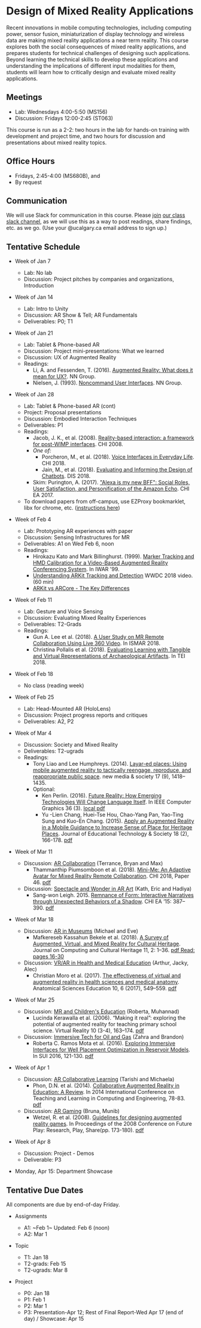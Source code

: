 # Design of Mixed Reality Applications

Recent innovations in mobile computing technologies, including computing power, sensor fusion, miniaturization of display technology and wireless data are making mixed reality applications a near term reality. This course explores both the social consequences of mixed reality applications, and prepares students for technical challenges of designing such applications. Beyond learning the technical skills to develop these applications and understanding the implications of different input modalities for them, students will learn how to critically design and evaluate mixed reality applications.

## Meetings
* Lab: Wednesdays 4:00-5:50 (MS156)
* Discussion: Fridays 12:00-2:45 (ST063)

This course is run as a 2-2: two hours in the lab for hands-on training with development and project time, and two hours for discussion and presentations about mixed reality topics.

## Office Hours
* Fridays, 2:45-4:00 (MS680B), and
* By request

## Communication

We will use Slack for communication in this course. Please [join](https://join.slack.com/t/cpscmixedreal-8e84362/signup) [our class slack channel](http://cpscmixedreal-8e84362.slack.com), as we will use this as a way to post readings, share findings, etc. as we go. (Use your @ucalgary.ca email address to sign up.)

## Tentative Schedule

* Week of Jan 7
    * Lab: No lab
    * Discussion: Project pitches by companies and organizations, Introduction

* Week of Jan 14
	* Lab: Intro to Unity
	* Discussion: AR Show & Tell; AR Fundamentals
	* Deliverables: P0; T1

* Week of Jan 21
	* Lab: Tablet & Phone-based AR
	* Discussion: Project mini-presentations: What we learned
	* Discussion: UX of Augmented Reality
	* Readings:
		* Li, A. and Fessenden, T. (2016). [Augmented Reality: What does it mean for UX?](https://www.nngroup.com/articles/augmented-reality-ux/). NN Group.
		* Nielsen, J. (1993). [Noncommand User Interfaces](https://www.nngroup.com/articles/noncommand/). NN Group. 

* Week of Jan 28
	* Lab: Tablet & Phone-based AR (cont)
	* Project: Proposal presentations
	* Discussion: Embodied Interaction Techniques
	* Deliverables: P1
	* Readings:
		* Jacob, J. K., et al. (2008). [Reality-based interaction: a framework for post-WIMP interfaces](https://dl.acm.org/citation.cfm?id=1357089). CHI 2008.
		* _One of:_
			* Porcheron, M., et al. (2018). [Voice Interfaces in Everyday Life](https://dl.acm.org/citation.cfm?id=3174214). CHI 2018.
			* Jain, M., et al. (2018). [Evaluating and Informing the Design of Chatbots](https://dl.acm.org/citation.cfm?id=3196735). DIS 2018.
		* Skim: Purington, A. (2017). ["Alexa is my new BFF": Social Roles, User Satisfaction, and Personification of the Amazon Echo](https://dl.acm.org/citation.cfm?id=3053246). CHI EA 2017.
	* To download papers from off-campus, use EZProxy bookmarklet, libx for chrome, etc. ([instructions here](https://library.ucalgary.ca/c.php?g=255563&p=1704031))

* Week of Feb 4
	* Lab: Prototyping AR experiences with paper
	* Discussion: Sensing Infrastructures for MR
	* Deliverables: A1 on Wed Feb 6, noon
	* Readings:
		* Hirokazu Kato and Mark Billinghurst. (1999). [Marker Tracking and HMD Calibration for a Video-Based Augmented Reality Conferencing System](https://vs.inf.ethz.ch/edu/SS2005/DS/papers/ar/kato-artoolkit.pdf). In IWAR '99.
		* [Understanding ARKit Tracking and Detection](https://developer.apple.com/videos/play/wwdc2018/610/) WWDC 2018 video. (60 min)
		* [ARKit vs ARCore - The Key Differences](https://www.newgenapps.com/blog/arkit-vs-arcore-the-key-differences)

* Week of Feb 11
	* Lab: Gesture and Voice Sensing
	* Discussion: Evaluating Mixed Reality Experiences
	* Deliverables: T2-Grads
	* Readings:
		* Gun A. Lee et al. (2018). [A User Study on MR Remote Collaboration Using Live 360 Video](https://ieeexplore.ieee.org/document/8613761). In ISMAR 2018.
		* Christina Pollalis et al. (2018). [Evaluating Learning with Tangible and Virtual Representations of Archaeological Artifacts](https://doi.org/10.1145/3173225.3173260). In TEI 2018.

* Week of Feb 18
	* No class (reading week)

* Week of Feb 25
	* Lab: Head-Mounted AR (HoloLens)
	* Discussion: Project progress reports and critiques
	* Deliverables: A2, P2

* Week of Mar 4
	* Discussion: Society and Mixed Reality
	* Deliverables: T2-ugrads
	* Readings:
		* Tony Liao and Lee Humphreys. (2014). [Layar-ed places: Using mobile augmented reality to tactically reengage, reproduce, and reappropriate public space](https://journals.sagepub.com/doi/10.1177/1461444814527734). new media & society 17 (9), 1418–1435.
		* Optional: 
			* Ken Perlin. (2016). [Future Reality: How Emerging Technologies Will Change Language Itself](https://www.computer.org/csdl/mags/cg/2016/03/mcg2016030084.html). In IEEE Computer Graphics 36 (3). [local pdf](https://pages.cpsc.ucalgary.ca/~tonyt/tmp/Ken%20Perlin%20-%20Future%20Reality.pdf)
			* Yu -Lien Chang, Huei-Tse Hou, Chao-Yang Pan, Yao-Ting Sung and Kuo-En Chang. (2015). [Apply an Augmented Reality in a Mobile Guidance to Increase Sense of Place for Heritage Places](https://www.jstor.org/stable/jeductechsoci.18.2.166). Journal of Educational Technology & Society 18 (2), 166-178. [pdf](https://pdfs.semanticscholar.org/004a/963b6de5d0fbd56b078c220dd8757f8a79ce.pdf)

* Week of Mar 11
	* Discussion: [AR Collaboration](http://terrancemok.com/ar-remote-embodiment) (Terrance, Bryan and Max)
		* Thammanthip Piumsomboon et al. (2018). [Mini-Me: An Adaptive Avatar for Mixed Reality Remote Collaboration](https://dl.acm.org/citation.cfm?doid=3173574.3173620). CHI 2018, Paper 46. [pdf](http://www.cpsc.ucalgary.ca/~tonyt/tmp/piumsomboon.pdf)
	* Discussion: [Spectacle and Wonder in AR Art](https://sites.google.com/glass-slipper.net/kb-topic-2-cpsc-mixed-reality/home) (Kath, Eric and Hadiya)
		* Sang-won Leigh. 2015. [Remnance of Form: Interactive Narratives through Unexpected Behaviors of a Shadow](https://doi.org/10.1145/2702613.2725434). CHI EA ’15: 387–390. [pdf](http://www.cpsc.ucalgary.ca/~tonyt/tmp/leigh.pdf)

* Week of Mar 18
	* Discussion: [AR in Museums](http://michael-hung.ca/museum) (Michael and Eve)
		* Mafkereseb Kassahun Bekele et al. (2018). [A Survey of Augmented, Virtual, and Mixed Reality for Cultural Heritage](https://doi.org/10.1145/3145534). Journal on Computing and Cultural Heritage 11, 2: 1–36. [pdf Read: pages 16-30](http://www.cpsc.ucalgary.ca/~tonyt/tmp/bekele.pdf)
	* Discussion: [VR/AR in Health and Medical Education](http://arthurvolpato.com/cpsc601.90-topic/) (Arthur, Jacky, Alec)
		* Christian Moro et al. (2017). [The effectiveness of virtual and augmented reality in health sciences and medical anatomy](http://dx.doi.org/10.1002/ase.1696). Anatomical Sciences Education 10, 6 (2017), 549–559. [pdf](http://www.cpsc.ucalgary.ca/~tonyt/tmp/moro.pdf)
		
* Week of Mar 25
	* Discussion: [MR and Children's Education](http://mr-children-edu.blog/) (Roberta, Muhannad)
		* Lucinda Kerawalla et al. (2006). “Making it real”: exploring the potential of augmented reality for teaching primary school science. Virtual Reality 10 (3-4), 163–174. [pdf](http://www.cpsc.ucalgary.ca/~tonyt/tmp/kerawalla.pdf)
	* Discussion: [Immersive Tech for Oil and Gas](https://aminolroaya.github.io/ImersOilandGas/) (Zahra and Brandon)
		* Roberta C. Ramos Mota et al. (2016). [Exploring Immersive Interfaces for Well Placement Optimization in Reservoir Models](https://doi.org/10.1145/2983310.2985762). In SUI 2016, 121-130. [pdf](http://utouch.cpsc.ucalgary.ca/docs/ExploringImmersiveInterfaces-SUI2016.pdf)

* Week of Apr 1
	* Discussion: [AR Collaborative Learning](https://sites.google.com/view/ar-education/home) (Tarishi and Michaela)
		* Phon, D.N. et al. (2014). [Collaborative Augmented Reality in Education: A Review](https://ieeexplore.ieee.org/document/6821833). In 2014 International Conference on Teaching and Learning in Computing and Engineering, 78-83. [pdf](http://www.cpsc.ucalgary.ca/~tonyt/tmp/phon.pdf)
	* Discussion: [AR Gaming](https://bruna-christina.github.io/AR-gaming/) (Bruna, Munib)
		* Wetzel, R. et al. (2008). [Guidelines for designing augmented reality games](https://www.researchgate.net/publication/221643987_Guidelines_for_designing_augmented_reality_games). In Proceedings of the 2008 Conference on Future Play: Research, Play, Share(pp. 173-180). [pdf](http://www.cpsc.ucalgary.ca/~tonyt/tmp/wetzel.pdf)

* Week of Apr 8
	* Discussion: Project - Demos
	* Deliverable: P3

* Monday, Apr 15: Department Showcase

## Tentative Due Dates

All components are due by end-of-day Friday.

* Assignments
	* A1: ~Feb 1~ Updated: Feb 6 (noon)
	* A2: Mar 1

* Topic
	* T1: Jan 18
	* T2-grads: Feb 15
	* T2-ugrads: Mar 8

* Project
	* P0: Jan 18
	* P1: Feb 1
	* P2: Mar 1
	* P3: Presentation-Apr 12; Rest of Final Report-Wed Apr 17 (end of day) / Showcase: Apr 15

